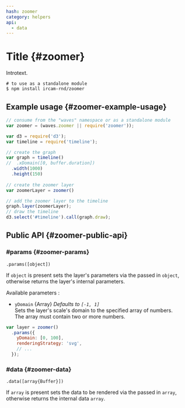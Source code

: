 ```yaml
---
hash: zoomer
category: helpers
api:
  - data
---
```


# Title {#zoomer}

Introtext.

~~~
# to use as a standalone module
$ npm install ircam-rnd/zoomer
~~~

## Example usage {#zoomer-example-usage}

~~~javascript
// consume from the "waves" namespace or as a standalone module
var zoomer = (waves.zoomer || require('zoomer'));

var d3 = require('d3');
var timeline = require('timeline');

// create the graph
var graph = timeline()
//  .xDomain([0, buffer.duration])
  .width(1000)
  .height(150)
  
// create the zoomer layer
var zoomerLayer = zoomer()

// add the zoomer layer to the timeline
graph.layer(zoomerLayer);
// draw the timeline
d3.select('#timeline').call(graph.draw);
~~~


## Public API {#zoomer-public-api}


### #params {#zoomer-params}

`.params([object])`

If `object` is present sets the layer's parameters via the passed in `object`, otherwise returns the layer's internal parameters.  

Available parameters :

* `yDomain` {Array} _Defaults to `[-1, 1]`_  
  Sets the layer's scale's domain to the specified array of numbers.  
  The array must contain two or more numbers.  

~~~javascript
var layer = zoomer()
  .params({
    yDomain: [0, 100],
    renderingStrategy: 'svg',
    // ...
  });
~~~ 


### #data {#zoomer-data}

`.data([array{Buffer}])`

If `array` is present sets the data to be rendered via the passed in `array`, otherwise returns the internal data `array`.
